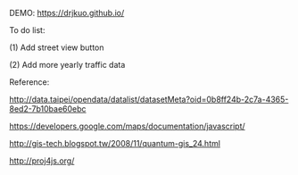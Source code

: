 DEMO: https://drjkuo.github.io/

To do list:

(1) Add street view button

(2) Add more yearly traffic data


Reference:

http://data.taipei/opendata/datalist/datasetMeta?oid=0b8ff24b-2c7a-4365-8ed2-7b10bae60ebc

https://developers.google.com/maps/documentation/javascript/

http://gis-tech.blogspot.tw/2008/11/quantum-gis_24.html

http://proj4js.org/

